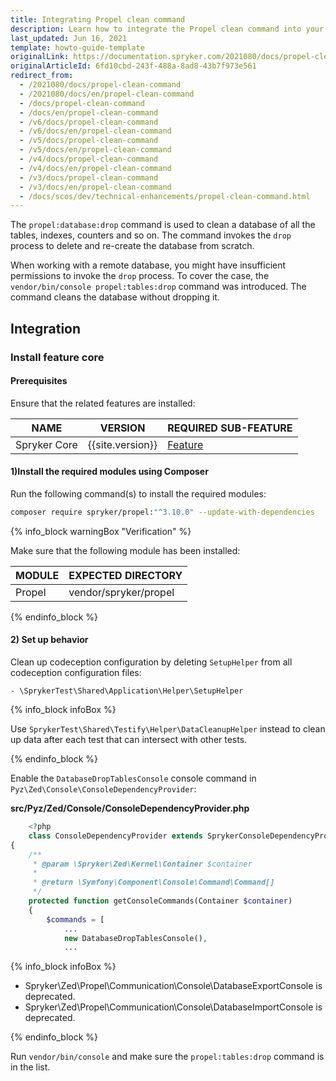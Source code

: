 ```yaml
---
title: Integrating Propel clean command
description: Learn how to integrate the Propel clean command into your project.
last_updated: Jun 16, 2021
template: howto-guide-template
originalLink: https://documentation.spryker.com/2021080/docs/propel-clean-command
originalArticleId: 6fd10cbd-243f-488a-8ad8-43b7f973e561
redirect_from:
  - /2021080/docs/propel-clean-command
  - /2021080/docs/en/propel-clean-command
  - /docs/propel-clean-command
  - /docs/en/propel-clean-command
  - /v6/docs/propel-clean-command
  - /v6/docs/en/propel-clean-command
  - /v5/docs/propel-clean-command
  - /v5/docs/en/propel-clean-command
  - /v4/docs/propel-clean-command
  - /v4/docs/en/propel-clean-command
  - /v3/docs/propel-clean-command
  - /v3/docs/en/propel-clean-command
  - /docs/scos/dev/technical-enhancements/propel-clean-command.html
---
```


The `propel:database:drop` command is used to clean a database of all the tables, indexes, counters and so on. The command invokes the `drop` process to delete and re-create the database from scratch.

When working with a remote database, you might have insufficient permissions to invoke the `drop` process. To cover the case, the `vendor/bin/console propel:tables:drop` command was introduced. The command cleans the database without dropping it.

## Integration

### Install feature core

#### Prerequisites

Ensure that the related features are installed:

| NAME | VERSION | REQUIRED SUB-FEATURE |
| --- | --- | --- |
| Spryker Core | {{site.version}} | [Feature](/docs/scos/dev/feature-integration-guides/{{site.version}}/spryker-core-feature-integration.html) |

#### 1)Install the required modules using Composer

Run the following command(s) to install the required modules:

```bash
composer require spryker/propel:"^3.10.0" --update-with-dependencies
```

{% info_block warningBox "Verification" %}

Make sure that the following module has been installed:

| MODULE | EXPECTED DIRECTORY |
| --- | --- |
|  Propel |  vendor/spryker/propel |

{% endinfo_block %}

#### 2) Set up behavior

Clean up codeception configuration by deleting `SetupHelper` from all codeception configuration files:

```shell
- \SprykerTest\Shared\Application\Helper\SetupHelper
```

{% info_block infoBox %}

Use `SprykerTest\Shared\Testify\Helper\DataCleanupHelper` instead to clean up data after each test that can intersect with other tests.

{% endinfo_block %}

Enable the `DatabaseDropTablesConsole` console command in `Pyz\Zed\Console\ConsoleDependencyProvider`:

**src/Pyz/Zed/Console/ConsoleDependencyProvider.php**

```php
    <?php
    class ConsoleDependencyProvider extends SprykerConsoleDependencyProvider
{
    /**
     * @param \Spryker\Zed\Kernel\Container $container
     *
     * @return \Symfony\Component\Console\Command\Command[]
     */
    protected function getConsoleCommands(Container $container)
    {
        $commands = [
            ...
            new DatabaseDropTablesConsole(),
            ...
```

{% info_block infoBox %}

* Spryker\Zed\Propel\Communication\Console\DatabaseExportConsole is deprecated.
* Spryker\Zed\Propel\Communication\Console\DatabaseImportConsole is deprecated.

{% endinfo_block %}

Run `vendor/bin/console` and make sure the `propel:tables:drop` command is in the list.
